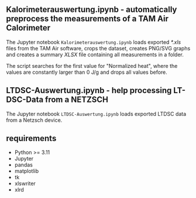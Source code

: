 
## **Kalorimeterauswertung.ipynb** - automatically preprocess the measurements of a TAM Air Calorimeter

The Jupyter notebook  `Kalorimeterauswertung.ipynb` loads exported *\*.xls* files from the TAM Air software, crops the dataset, creates PNG/SVG graphs and creates a summary *XLSX* file containing all measurements in a folder.

The script searches for the first value for "Normalized heat", where the values are constantly larger than 0 J/g and drops all values before.

## **LTDSC-Auswertung.ipynb** - help processing LT-DSC-Data from a NETZSCH

The Jupyter notebook  `LTDSC-Auswertung.ipynb` loads exported LTDSC data from a Netzsch device.

## requirements
- Python >= 3.11
- Jupyter
- pandas
- matplotlib
- tk
- xlswriter
- xlrd
